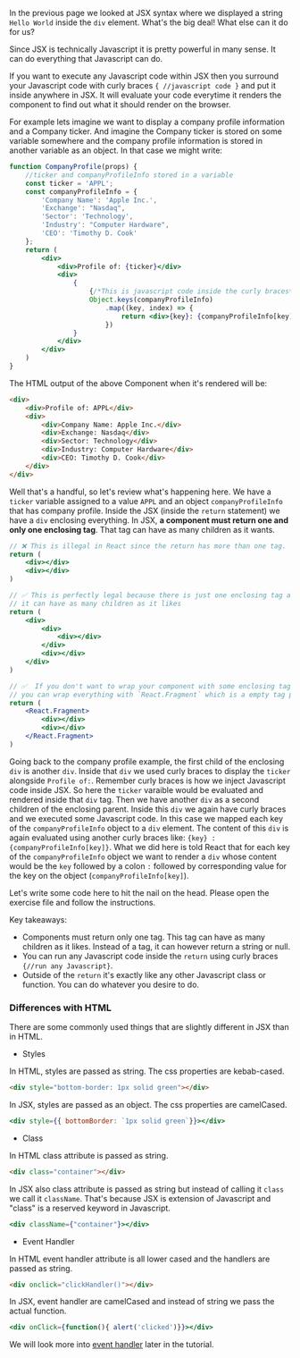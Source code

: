 In the previous page we looked at JSX syntax where we displayed a string `Hello World` inside the `div` element. What's the big deal! What else can it do for us?

Since JSX is technically Javascript it is pretty powerful in many sense. It can do everything that Javascript can do.

If you want to execute any Javascript code within JSX then you surround your Javascript code with curly braces `{ //javascript code }` and put it inside anywhere in JSX. It will evaluate your code everytime it renders the component to find out what it should render on the browser.

For example lets imagine we want to display a company profile information and a Company ticker. And imagine the Company ticker is stored on some variable somewhere and the company profile information is stored in another variable as an object. In that case we might write:

```jsx
function CompanyProfile(props) {
    //ticker and companyProfileInfo stored in a variable
    const ticker = 'APPL';
    const companyProfileInfo = {
        'Company Name': 'Apple Inc.',
        'Exchange': "Nasdaq",
        'Sector': 'Technology',
        'Industry': "Computer Hardware",
        'CEO': 'Timothy D. Cook'
    };
    return (
        <div>
            <div>Profile of: {ticker}</div>
            <div>
                {
                    {/*This is javascript code inside the curly braces*/}
                    Object.keys(companyProfileInfo)
                        .map((key, index) => {
                            return <div>{key}: {companyProfileInfo[key]}</div>
                        })
                }
            </div>
        </div>
    )
}
```

The HTML output of the above Component when it's rendered will be:

```html
<div>
    <div>Profile of: APPL</div>
    <div>
        <div>Company Name: Apple Inc.</div>
        <div>Exchange: Nasdaq</div>
        <div>Sector: Technology</div>
        <div>Industry: Computer Hardware</div>
        <div>CEO: Timothy D. Cook</div>
    </div>
</div>
```

Well that's a handful, so let's review what's happening here. We have a `ticker` variable assigned to a value `APPL` and an object `companyProfileInfo` that has company profile. Inside the JSX (inside the `return` statement) we have a `div` enclosing everything. In JSX, **a component must return one and only one enclosing tag**. That tag can have as many children as it wants.
```jsx
// ❌ This is illegal in React since the return has more than one tag.
return ( 
    <div></div>
    <div></div>
)

// ✅ This is perfectly legal because there is just one enclosing tag and
// it can have as many children as it likes
return (
    <div>
        <div>
            <div></div>
        </div>
        <div></div>
    </div>
)

// ✅  If you don't want to wrap your component with some enclosing tag like `div`
// you can wrap everything with `React.Fragment` which is a empty tag provided by React
return (
    <React.Fragment>
        <div></div>
        <div></div>
    </React.Fragment>
)
```

Going back to the company profile example, the first child of the enclosing `div` is another `div`. Inside that `div` we used curly braces to display the `ticker` alongside `Profile of:`. Remember curly braces is how we inject Javascript code inside JSX. So here the `ticker` varaible would be evaluated and rendered inside that `div` tag. Then we have another `div` as a second children of the enclosing parent. Inside this `div` we again have curly braces and we executed some Javascript code. In this case we mapped each key of the `companyProfileInfo` object to a `div` element. The content of this `div` is again evaluated using another curly braces like: `{key} : {companyProfileInfo[key]}`. What we did here is told React that for each key of the `companyProfileInfo` object we want to render a `div` whose content would be the `key` followed by a colon `:` followed by corresponding value for the key on the object (`companyProfileInfo[key]`).

Let's write some code here to hit the nail on the head. Please open the exercise file and follow the instructions.

<!--exercise-->

Key takeaways:
- Components must return only one tag. This tag can have as many children as it likes. Instead of a tag, it can however return a string or null.
- You can run any Javascript code inside the `return` using curly braces `{//run any Javascript}`.
- Outside of the `return` it's exactly like any other Javascript class or function. You can do whatever you desire to do.

### Differences with HTML

There are some commonly used things that are slightly different in JSX than in HTML.

- Styles

In HTML, styles are passed as string. The css properties are kebab-cased.

```html
<div style="bottom-border: 1px solid green"></div>
```

In JSX, styles are passed as an object. The css properties are camelCased.

```jsx 
<div style={{ bottomBorder: `1px solid green`}}></div>
```

- Class

In HTML class attribute is passed as string.

```html
<div class="container"></div>
```

In JSX also class attribute is passed as string but instead of calling it `class` we call it `className`. That's because JSX is extension of Javascript and "class" is a reserved keyword in Javascript.

```jsx 
<div className={"container"}></div>
```
- Event Handler

In HTML event handler attribute is all lower cased and the handlers are passed as string.

```html
<div onclick="clickHandler()"></div>
```

In JSX, event handler are camelCased and instead of string we pass the actual function.

```jsx
<div onClick={function(){ alert('clicked')}}></div>
```

We will look more into [event handler](/tutorial/handling-events) later in the tutorial.
